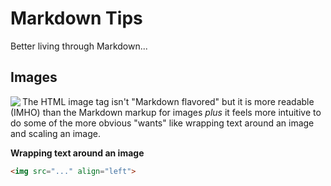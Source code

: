 # Markdown Tips

Better living through Markdown...

## Images

<img src="https://imgs.xkcd.com/comics/standards.png" align="left"> The HTML image tag isn't "Markdown flavored" but it is more readable (IMHO) than the Markdown markup for images _plus_ it feels more intuitive to do some of the more obvious "wants" like wrapping text around an image and scaling an image.

**Wrapping text around an image**

```html
<img src="..." align="left">
```
